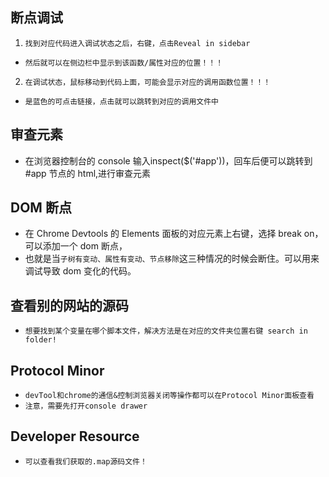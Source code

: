 ## 断点调试
1. `找到对应代码进入调试状态之后，右键，点击Reveal in sidebar`
* `然后就可以在侧边栏中显示到该函数/属性对应的位置！！！`
2. `在调试状态，鼠标移动到代码上面，可能会显示对应的调用函数位置！！！`
* `是蓝色的可点击链接，点击就可以跳转到对应的调用文件中`

## 审查元素
* 在浏览器控制台的 console 输入inspect($('#app'))，回车后便可以跳转到#app 节点的 html,进行审查元素

## DOM 断点
* 在 Chrome Devtools 的 Elements 面板的对应元素上右键，选择 break on，可以添加一个 dom 断点，
* 也就是当`子树有变动、属性有变动、节点移除`这三种情况的时候会断住。可以用来调试导致 dom 变化的代码。

## 查看别的网站的源码
* `想要找到某个变量在哪个脚本文件，解决方法是在对应的文件夹位置右键 search in folder!`

## Protocol Minor
* `devTool和chrome的通信&控制浏览器关闭等操作都可以在Protocol Minor面板查看`
* `注意，需要先打开console drawer`

## Developer Resource
* `可以查看我们获取的.map源码文件！`

